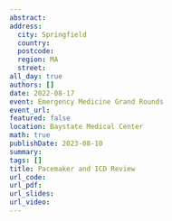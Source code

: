 ```yaml
---
abstract: 
address:
  city: Springfield
  country:
  postcode: 
  region: MA
  street: 
all_day: true
authors: []
date: 2022-08-17
event: Emergency Medicine Grand Rounds
event_url: 
featured: false
location: Baystate Medical Center
math: true
publishDate: 2023-08-10
summary: 
tags: []
title: Pacemaker and ICD Review
url_code: 
url_pdf: 
url_slides: 
url_video: 
---
```

